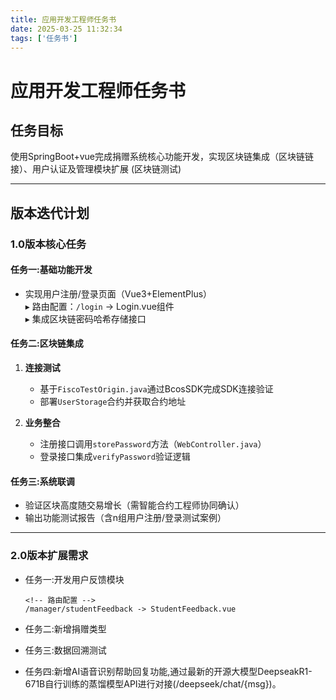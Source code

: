 ```yaml
---
title: 应用开发工程师任务书
date: 2025-03-25 11:32:34
tags: ['任务书']
---
```

# 应用开发工程师任务书

## 任务目标  
使用SpringBoot+vue完成捐赠系统核心功能开发，实现区块链集成（区块链链接）、用户认证及管理模块扩展  (区块链测试)

---

## 版本迭代计划

### 1.0版本核心任务
#### 任务一:基础功能开发
- 实现用户注册/登录页面（Vue3+ElementPlus）  
  ▸ 路由配置：`/login` -> Login.vue组件  
  ▸ 集成区块链密码哈希存储接口  

#### 任务二:区块链集成
1. **连接测试**  
   - 基于`FiscoTestOrigin.java`通过BcosSDK完成SDK连接验证  
   - 部署`UserStorage`合约并获取合约地址  

2. **业务整合**  
   - 注册接口调用`storePassword`方法（`WebController.java`）  
   - 登录接口集成`verifyPassword`验证逻辑  

#### 任务三:系统联调
- 验证区块高度随交易增长（需智能合约工程师协同确认）  
- 输出功能测试报告（含n组用户注册/登录测试案例）

---

### 2.0版本扩展需求
- 任务一:开发用户反馈模块  
  ```vue
  <!-- 路由配置 -->
  /manager/studentFeedback -> StudentFeedback.vue

- 任务二:新增捐赠类型  

- 任务三:数据回溯测试

- 任务四:新增AI语音识别帮助回复功能,通过最新的开源大模型DeepseakR1-671B自行训练的蒸馏模型API进行对接(/deepseek/chat/{msg})。